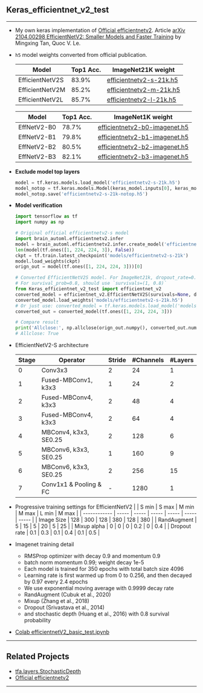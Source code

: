 ## Keras_efficientnet_v2_test
***
  - My own keras implementation of [Official efficientnetv2](https://github.com/google/automl/tree/master/efficientnetv2). Article [arXiv 2104.00298 EfficientNetV2: Smaller Models and Faster Training](https://arxiv.org/abs/2104.00298) by Mingxing Tan, Quoc V. Le.
  - `h5` model weights converted from official publication.

    | Model           | Top1 Acc. | ImageNet21K weight                                                                                            |
    | --------------- | --------- | ------------------------------------------------------------------------------------------------------------- |
    | EfficientNetV2S | 83.9%     | [efficientnetv2-s-21k.h5](https://drive.google.com/file/d/1onSbAdvSYuvZzDdEg1rAXs7UIIR-cutB/view?usp=sharing) |
    | EfficientNetV2M | 85.2%     | [efficientnetv2-m-21k.h5](https://drive.google.com/file/d/1lXERhhTczTl5RJDJ8JfC6WlZr103MQxp/view?usp=sharing) |
    | EfficientNetV2L | 85.7%     | [efficientnetv2-l-21k.h5](https://drive.google.com/file/d/1apIx_tNxworcMhWFK384RNdLDCvuQ4o3/view?usp=sharing) |

    | Model       | Top1 Acc. | ImageNet1K weight                 |
    | ----------- | --------- | --------------------------------- |
    | EffNetV2-B0 | 78.7%     | [efficientnetv2-b0-imagenet.h5]() |
    | EffNetV2-B1 | 79.8%     | [efficientnetv2-b1-imagenet.h5]() |
    | EffNetV2-B2 | 80.5%     | [efficientnetv2-b2-imagenet.h5]() |
    | EffNetV2-B3 | 82.1%     | [efficientnetv2-b3-imagenet.h5]() |

  - **Exclude model top layers**
    ```py
    model = tf.keras.models.load_model('efficientnetv2-s-21k.h5')
    model_notop = tf.keras.models.Model(keras_model.inputs[0], keras_model.layers[-4].output)
    model_notop.save('efficientnetv2-s-21k-notop.h5')
    ```
  - **Model verification**
    ```py
    import tensorflow as tf
    import numpy as np

    # Original official efficientnetv2-s model
    import brain_automl.efficientnetv2.infer
    model = brain_automl.efficientnetv2.infer.create_model('efficientnetv2-s', 'imagenet21k')
    len(model(tf.ones([1, 224, 224, 3]), False))
    ckpt = tf.train.latest_checkpoint('models/efficientnetv2-s-21k')
    model.load_weights(ckpt)
    orign_out = model(tf.ones([1, 224, 224, 3]))[0]

    # Converted EfficientNetV2S model. For ImageNet21k, dropout_rate=0.000001, survival_prob=1.0
    # For survival_prob=0.8, should use `survivals=(1, 0.8)`
    from Keras_efficientnet_v2_test import efficientnet_v2
    converted_model = efficientnet_v2.EfficientNetV2S(survivals=None, dropout=1e-6, classes=21843, classifier_activation=None)
    converted_model.load_weights('models/efficientnetv2-s-21k.h5')
    # Or just use: converted_model = tf.keras.models.load_model('models/efficientnetv2-s-21k.h5')
    converted_out = converted_model(tf.ones([1, 224, 224, 3]))

    # Compare result
    print('Allclose:', np.allclose(orign_out.numpy(), converted_out.numpy()))
    # Allclose: True
    ```
  - EfficientNetV2-S architecture

    | Stage | Operator               | Stride | #Channels | #Layers |
    | ----- | ---------------------- | ------ | --------- | ------- |
    | 0     | Conv3x3                | 2      | 24        | 1       |
    | 1     | Fused-MBConv1, k3x3    | 1      | 24        | 2       |
    | 2     | Fused-MBConv4, k3x3    | 2      | 48        | 4       |
    | 3     | Fused-MBConv4, k3x3    | 2      | 64        | 4       |
    | 4     | MBConv4, k3x3, SE0.25  | 2      | 128       | 6       |
    | 5     | MBConv6, k3x3, SE0.25  | 1      | 160       | 9       |
    | 6     | MBConv6, k3x3, SE0.25  | 2      | 256       | 15      |
    | 7     | Conv1x1 & Pooling & FC | -      | 1280      | 1       |

  - Progressive training settings for EfficientNetV2
    |              | S min | S max | M min | M max | L min | M max |
    | ------------ | ----- | ----- | ----- | ----- | ----- | ----- |
    | Image Size   | 128   | 300   | 128   | 380   | 128   | 380   |
    | RandAugment  | 5     | 15    | 5     | 20    | 5     | 25    |
    | Mixup alpha  | 0     | 0     | 0     | 0.2   | 0     | 0.4   |
    | Dropout rate | 0.1   | 0.3   | 0.1   | 0.4   | 0.1   | 0.5   |

  - Imagenet training detail
    - RMSProp optimizer with decay 0.9 and momentum 0.9
    - batch norm momentum 0.99; weight decay 1e-5
    - Each model is trained for 350 epochs with total batch size 4096
    - Learning rate is first warmed up from 0 to 0.256, and then decayed by 0.97 every 2.4 epochs
    - We use exponential moving average with 0.9999 decay rate
    - RandAugment (Cubuk et al., 2020)
    - Mixup (Zhang et al., 2018)
    - Dropout (Srivastava et al., 2014)
    - and stochastic depth (Huang et al., 2016) with 0.8 survival probability
  - [Colab efficientnetV2_basic_test.ipynb](https://colab.research.google.com/drive/1QYfgaqEWwaOCsGnPsD9Xu5-8wNbrD6Dj?usp=sharing)
***

## Related Projects
  - [tfa.layers.StochasticDepth](https://www.tensorflow.org/addons/api_docs/python/tfa/layers/StochasticDepth)
  - [Official efficientnetv2](https://github.com/google/automl/tree/master/efficientnetv2)
***
